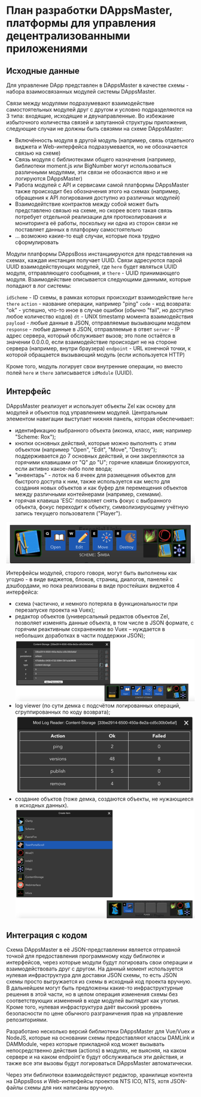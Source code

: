 
# План разработки DAppsMaster, платформы для управления децентрализованными приложениями

## Исходные данные

Для управление DApp представлен в DAppsMaster в качестве схемы - набора взаимосвязанных модулей системы DAppsMaster.

Связи между модулями подразумевают взаимодействие самостоятельных модулей друг с другом и условно подразделяются на
3 типа: входящие, исходящие и двунаправленные. Во избежание избыточного количества связей и запутанной структуры 
приложения, следующие случаи не должны быть связями на схеме DAppsMaster:

- Включённость модуля в другой модуль (например, связь отдельного виджета и Web-интерфейса подразумевается, но не
  обозначается связью на схеме)
- Связь модуля с библиотеками общего назначения (например, библиотеки moment.js или BigNumber могут использоваться
  различными модулями, эти связи не обознаются явно и не логируются DAppsMaster)
- Работа модулей с API и сервисами самой платформы DAppsMaster также происходит без обозначения этого на схемах
  (например, обращения к API логирования доступно из различных модулей)
- Взаимодейтствие контрактов между собой может быть представлено связью на схеме, но скорее всего такая связь 
  потребует отдельной реализации для протоколирования и мониторинга её работы, поскольку ни одна из сторон связи не 
  поставляет данных в платформу самостоятельно
- ... возможно какие-то ещё случаи, которые пока трудно сформулировать

Модули платформы DAppsBoss инстанциируются для представления на схемах, каждая инстанция получает UUID. Связи 
адресуются парой UUID взаимодействующих модулей, где `here` будет являться UUID модуля, отправляющего сообщения,
и `there` - UUID принимающего модуля. Взаимодействие описывается следующими данными, которые попадают в лог системы:

`idScheme` - ID схемы, в рамках которых происходит взаимодействие
`here`
`there`
`action` - название операции, например "ping"
`code` - код возврата: "ok" - успешно, что-то иное в случае ошибки (обычно "fail", но доступно любое количество кодов)
`dt` - UNIX timestamp момента взаимодействия
`payload` - любые данные в JSON, отправляемые вызывающим модулем
`response` - любые данные в JSON, отправляемые в ответ
`server` - IP адрес сервера, который обслуживает вызов; это поле остаётся в значении 0.0.0.0, если взаимодействие 
            происходит не на стороне сервера (например, внутри браузера)
`endpoint` - URL конечной точки, к которой обращается вызывающий модуль (если используется HTTP)

Кроме того, модуль логирует свои внутренние операции, но вместо полей `here` и `there` записывается `idModule` (UUID).

## Интерфейс

DAppsMaster реализует и использует объекты Zel как основу для модулей и объектов под управлением модулей. Центральным
элементом навигации выступает нижняя панель, которая обеспечивает:

- идентификацию выбранного объекта (иконка, класс, имя; например "Scheme: Rox");
- кнопки основных действий, которые можно выполнять с этим объектом (например "Open", "Edit", "Move", "Destroy"); 
  поддерживается до 7 основных действий, и они закрепляются за горячими клавишами от "Q" до "U"; горячие клавиши 
  блокируются, если активно какое-либо поле ввода;
- "инвентарь" - лоток на 6 ячеек для размещения объектов для быстрого доступа к ним, также используется как место для
  создания новых объектов и как буфер для перемещения объектов между различными контейнерами (например, схемами).
- горячая клавиша 'ESC' позволяет снять фокус с выбранного объекта, фокус переходит к объекту, символизирующему
  учётную запись текущего пользователя ("Player").
  
![Hand 01](blog-images/hand-01.png)

Интерфейсы модулей, сторого говоря, могут быть выполнены как угодно - в виде виджетов, блоков, страниц, диалогов,
панелей с дэшбордами, но пока реализованы в виде простейших виджетов 4 интерфейса:

- схема (частично, и немного потеряла в функциональности при перезапуске проекта на Vuex);
- редактор объектов (универсальный редактов объектов Zel, позволяет изменять данные объекта, в том числе в JSON
  формате, с горячим реактивным сохранением во Vuex – нуждается в небольших доработках в части поддержки JSON);
![Edit Item 01](blog-images/edit-item-01.png)
- log viewer (по сути демка с подсчётом логированных операций, сгруппированных по коду возврата);
![Log Viewer 01](blog-images/log-viewer-01.png)
- создание объктов (тоже демка, создаются объекты, не нужающиеся в исходных данных).
![Create Item 01](blog-images/create-item-01.png)

## Интеграция с кодом

Схема DAppsMaster в её JSON-представлении является отправной точкой для предоставления программному коду библиотек 
и интерфейсов, через которые модули будут логировать свои операции и взаимодействовать друг с другом. На данный момент
используется нулевая инфраструктура для доставки JSON схемы, то есть JSON схемы просто выгружается из схемы в исходный
код проекта вручную. В дальнейшем могут быть предложены какие-то инфраструктурные решения в этой части, но в целом
операция изменения схемы без соответствующих изменений в коде модулей выглядит как утопия. Кроме того, нулевая
инфраструктура даёт высокий уровень безопасности по цене обычного разграничения прав на управление репозиториями.

Разработано несколько версий библиотеки DAppsMaster для Vue/Vuex и NodeJS, которые на основании схемы предоставляют
классы DAMLink и DAMModule, через которые прикладной код может вызывать непосредственно действия (actions) в модулях, 
не выясняя, на каком сервере и на каком endpoint'е будут обслуживаться эти действия, и также все эти вызовы будут 
логироваться DAppsMaster автоматически.

Через эти библиотеки взаимодействуют редактор, хранилище контента на DAppsBoss и Web-интерфейсы проектов NTS ICO,
NTS, хотя JSON-файлы схемы для них написаны вручную.
